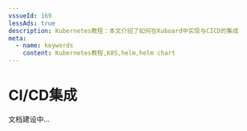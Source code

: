 ```yaml
---
vssueId: 169
lessAds: true
description: Kubernetes教程：本文介绍了如何在Kuboard中实现与CICD的集成
meta:
  - name: keywords
    content: Kubernetes教程,K8S,helm,helm chart
---
```


# CI/CD集成

<AdSenseTitle/>

文档建设中...
